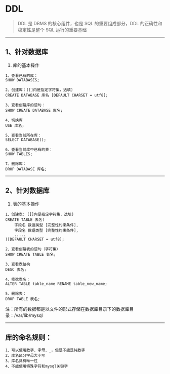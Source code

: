 # DDL
> DDL 是 DBMS 的核心组件，也是 SQL 的重要组成部分，DDL 的正确性和稳定性是整个 SQL 运行的重要基础
---


## 1、针对数据库

1. 库的基本操作
```
1、查看已有的库：
SHOW DATABASES;

2、创建库：([]内是指定字符集，选填)
CREATE DATABASE 库名 [DEFAULT CHARSET = utf8];

3、查看创建库的语句：
SHOW CREATE DATABASE 库名;

4、切换库
USE 库名;

5、查看当前所在库：
SELECT DATABASE();

6、查看当前库中已有的表：
SHOW TABLES;

7、删除库：
DROP DATABASE 库名;
```
---


## 2、针对数据库

1. 表的基本操作
```
1、创建表: ([]内是指定字符集，选填)
CREATE TABLE 表名(
    字段名 数据类型 [完整性约束条件],
    字段名 数据类型 [完整性约束条件],
    .....
)[DEFAULT CHARSET = utf8];

2、查看创建表的语句（字符集）
SHOW CREATE TABLE 表名;

3、查看表结构
DESC 表名;

4、修改表名：
ALTER TABLE table_name RENAME table_new_name;

5、删除表：
DROP TABLE 表名;
```
注：所有的数据都是以文件的形式存储在数据库目录下的数据库目录：/var/lib/mysql

---


## 库的命名规则：
```
1、可以使用数字、字母、_，但是不能是纯数字
2、库名区分字母大小写
3、库名具有唯一性
4、不能使用特殊字符和mysql关键字
```

